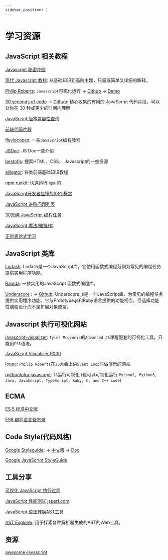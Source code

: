 ```yaml
---
sidebar_position: 1
---
```

# 学习资源

## JavaScript 相关教程

[Javascript 秘密花园](https://bonsaiden.github.io/JavaScript-Garden/zh/)

[现代 Javascript 教程](https://zh.javascript.info/): 从基础知识到高阶主题，只需既简单又详细的解释。

[Philip Roberts](http://latentflip.com/): `Javascript`可视化运行 -> [Github](https://github.com/latentflip/loupe) -> [Demo](http://latentflip.com/loupe)

 [30 seconds of code](https://30secondsofcode.org/index) -> [Github](https://github.com/30-seconds/30-seconds-of-code): 精心收集的有用的 JavaScript 代码片段，可以让你在 30 秒或更少的时间内理解

[JavaScript 版本兼容性查询](https://kangax.github.io/compat-table/es6/)

[前端代码片段](https://alligator.io/)

[flaviocopes](https://flaviocopes.com/): 一些`JavaScript`编程教程

[JSDoc](http://www.html5plus.org/doc/jsdocp.html): JS Doc一些介绍

[bestofjs](https://bestofjs.org/): 搜索HTML，CSS， Javascript的一些资源

[alligator](https://alligator.io/): 各类前端基础知识教程

[npm runkit](https://npm.runkit.com/): 快速运行 `npm` 包

[JavaScript开发者应懂的33个概念](https://github.com/stephentian/33-js-concepts)

[JavaScript 进阶问题列表](https://github.com/lydiahallie/javascript-questions/blob/master/zh-CN/README-zh_CN.md)

[30天纯 JavaScript 编程任务](https://javascript30.com/)

[JavaScript 魔法(骚操作)](https://github.com/denysdovhan/wtfjs/blob/master/README-zh-cn.md)

[正则表达式学习](https://github.com/cdoco/learn-regex-zh)

## JavaScript 类库

[Lodash](https://lodash.com/): Lodash是一个JavaScript库，它使用函数式编程范例为常见的编程任务提供实用程序功能。

[Ramda](https://ramdajs.com/): 一款实用的JavaScript 函数式编程库。

[Underscore](https://underscorejs.org/) : -> [Github](https://github.com/jashkenas/underscore): Underscore.js是一个JavaScript库，为常见的编程任务提供实用程序功能。它与Prototype.js和Ruby语言提供的功能相当，但选择功能性编程设计而不是扩展对象原型。

## Javascript 执行可视化网站

[javascript-visualizer](https://tylermcginnis.com/javascript-visualizer/): `Tyler Mcginnis`的`Advanced JS`课程配套的可视化工具，只能用`ES5`语法。

[JavaScript Visualizer 9000](https://www.jsv9000.app/)

[loupe](http://latentflip.com/loupe): `Philip Roberts`在`JS`大会上讲`Event Loop`时做[演示](https://2014.jsconf.eu/speakers/philip-roberts-what-the-heck-is-the-event-loop-anyway.html)的网站

[pythontutor javascript](http://www.pythontutor.com/javascript.html#mode=display): `JS`运行可视化 (也可以可视化运行 `Python2, Python3, Java, JavaScript, TypeScript, Ruby, C, and C++ code`)

## ECMA

[ES 5 标准中文版](https://yanhaijing.com/es5)

[ES6 编程语言备忘录](https://devhints.io/es6)

## Code Style(代码风格)

[Google Styleguide](https://github.com/google/styleguide): -> [中文版](https://github.com/zh-google-styleguide/zh-google-styleguide) -> [Doc](https://zh-google-styleguide.readthedocs.io/en/latest/contents/)

[Google JavaScript StyleGuide](https://google.github.io/styleguide/jsguide.html)

## 工具分享

[可视化 JavaScript 执行过程](https://ui.dev/)

[JavaScript 性能测试](http://jsbench.github.io/) [jsperf.com](https://github.com/jsperf/jsperf.com)

[JavaScript 语法转换AST工具](https://esprima.org/demo/parse.html#)

[AST Explorer](https://astexplorer.net/): 用于探索各种解析器生成的AST的Web工具。

## 资源

[awesome-javascript](https://github.com/sorrycc/awesome-javascript)
